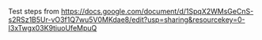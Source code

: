 Test steps from
https://docs.google.com/document/d/1SpqX2WMsGeCnS-s2RSz1B5Ur-vO3f1Q7wu5V0MKdae8/edit?usp=sharing&resourcekey=0-I3xTwgx03K9tiuoUfeMpuQ
